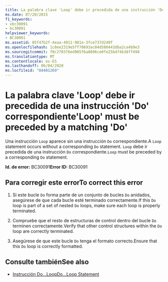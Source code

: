 ```yaml
---
title: La palabra clave 'Loop' debe ir precedida de una instrucción 'Do' correspondiente
ms.date: 07/20/2015
f1_keywords:
- vbc30091
- bc30091
helpviewer_keywords:
- BC30091
ms.assetid: 05f47b2f-4eaa-4911-981e-3fce737d249f
ms.openlocfilehash: 1c8ee2319e5ff70693ac84d580443dba2ca4b9e3
ms.sourcegitcommit: f8c270376ed905f6a8896ce0fe25b4f4b38ff498
ms.translationtype: MT
ms.contentlocale: es-ES
ms.lasthandoff: 06/04/2020
ms.locfileid: "84401269"
---
```

# <a name="loop-must-be-preceded-by-a-matching-do"></a><span data-ttu-id="22e5f-102">La palabra clave 'Loop' debe ir precedida de una instrucción 'Do' correspondiente</span><span class="sxs-lookup"><span data-stu-id="22e5f-102">'Loop' must be preceded by a matching 'Do'</span></span>
<span data-ttu-id="22e5f-103">Una instrucción `Loop` aparece sin una instrucción `Do` correspondiente.</span><span class="sxs-lookup"><span data-stu-id="22e5f-103">A `Loop` statement occurs without a corresponding `Do` statement.</span></span> <span data-ttu-id="22e5f-104">`Loop` debe ir precedida de una instrucción `Do` correspondiente.</span><span class="sxs-lookup"><span data-stu-id="22e5f-104">`Loop` must be preceded by a corresponding `Do` statement.</span></span>  
  
 <span data-ttu-id="22e5f-105">**Id. de error:** BC30091</span><span class="sxs-lookup"><span data-stu-id="22e5f-105">**Error ID:** BC30091</span></span>  
  
## <a name="to-correct-this-error"></a><span data-ttu-id="22e5f-106">Para corregir este error</span><span class="sxs-lookup"><span data-stu-id="22e5f-106">To correct this error</span></span>  
  
1. <span data-ttu-id="22e5f-107">Si este bucle `Do` forma parte de un conjunto de bucles `Do` anidados, asegúrese de que cada bucle esté terminado correctamente.</span><span class="sxs-lookup"><span data-stu-id="22e5f-107">If this `Do` loop is part of a set of nested `Do` loops, make sure each loop is properly terminated.</span></span>  
  
2. <span data-ttu-id="22e5f-108">Compruebe que el resto de estructuras de control dentro del bucle `Do` terminen correctamente.</span><span class="sxs-lookup"><span data-stu-id="22e5f-108">Verify that other control structures within the `Do` loop are correctly terminated.</span></span>  
  
3. <span data-ttu-id="22e5f-109">Asegúrese de que este bucle `Do` tenga el formato correcto.</span><span class="sxs-lookup"><span data-stu-id="22e5f-109">Ensure that this `Do` loop is correctly formatted.</span></span>  
  
## <a name="see-also"></a><span data-ttu-id="22e5f-110">Consulte también</span><span class="sxs-lookup"><span data-stu-id="22e5f-110">See also</span></span>

- [<span data-ttu-id="22e5f-111">Instrucción Do...Loop</span><span class="sxs-lookup"><span data-stu-id="22e5f-111">Do...Loop Statement</span></span>](../language-reference/statements/do-loop-statement.md)
